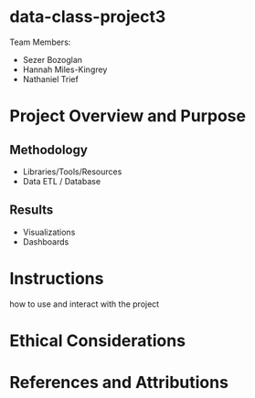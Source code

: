 # data-class-project3

Team Members:
- Sezer Bozoglan
- Hannah Miles-Kingrey
- Nathaniel Trief


# Project Overview and Purpose
## Methodology
- Libraries/Tools/Resources
- Data ETL / Database

## Results
- Visualizations
- Dashboards

# Instructions 
how to use and interact with the project

# Ethical Considerations

# References and Attributions
